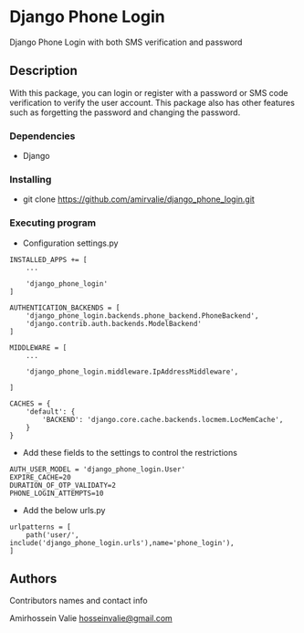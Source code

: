 # Django Phone Login

Django Phone Login with both SMS verification and password

## Description

With this package, you can login or register with a password or SMS code verification to verify the user account. This package also has other features such as forgetting the password and changing the password.


### Dependencies

* Django

### Installing

* git clone https://github.com/amirvalie/django_phone_login.git

### Executing program

* Configuration settings.py 
```
INSTALLED_APPS += [
    ... 

    'django_phone_login'
]

AUTHENTICATION_BACKENDS = [
    'django_phone_login.backends.phone_backend.PhoneBackend',
    'django.contrib.auth.backends.ModelBackend'
]

MIDDLEWARE = [
    ...

    'django_phone_login.middleware.IpAddressMiddleware',

]

CACHES = {
    'default': {
        'BACKEND': 'django.core.cache.backends.locmem.LocMemCache',
    }
}

```

* Add these fields to the settings to control the restrictions

```
AUTH_USER_MODEL = 'django_phone_login.User'
EXPIRE_CACHE=20
DURATION_OF_OTP_VALIDATY=2
PHONE_LOGIN_ATTEMPTS=10
```

* Add the below urls.py

```
urlpatterns = [
    path('user/', include('django_phone_login.urls'),name='phone_login'),
]
```


## Authors

Contributors names and contact info

Amirhossein Valie
hosseinvalie@gmail.com 
